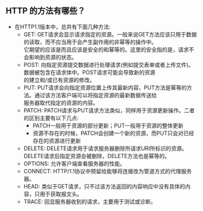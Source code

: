 ## HTTP 的方法有哪些？

* 在HTTP1.1版本中，总共有下面几种方法:
  * GET: GET请求会显示请求指定的资源。一般来说GET方法应该只用于数据的读取，而不应当用于会产生副作用的非幂等的操作中。  
    它期望的应该是而且应该是安全的和幂等的。这里的安全指的是，请求不会影响到资源的状态。
  * POST: 向指定资源提交数据进行处理请求(例如提交表单或者上传文件)。数据被包含在请求体中。POST请求可能会导致新的资源  
    的建立和/或已有资源的修改。
  * PUT: PUT请求会向指定资源位置上传其最新内容，PUT方法是幂等的方法。通过该方法客户端可以将指定资源的最新数据传送给  
    服务器取代指定的资源的内容。
  * PATCH: PATCH请求与PUT请求方法类似，同样用于资源更新操作。二者的区别主要有以下几点:
    * PATCH一般用于资源的部分更新；PUT一般用于资源的整体更新
    * 资源不存在的时候，PATCH会创建一个新的资源，而PUT只会对已经存在的资源进行更新
  * DELETE: DELETE请求用于请求服务器删除所请求URI所标识的资源。DELETE请求后指定资源会被删除，DELETE方法也是幂等的。
  * OPTIONS: 允许客户端查看服务器的性能。
  * CONNECT: HTTP/1.1协议中预留给能够将连接改为管道方式的代理服务器。
  * HEAD: 类似于GET请求，只不过该方法返回的内容响应中没有具体的内容，只用于获取报文头。
  * TRACE: 回显服务器收到的请求，主要用于测试或诊断。
